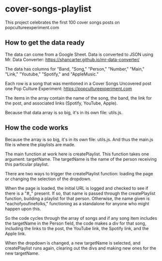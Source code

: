 # cover-songs-playlist
This project celebrates the first 100 cover songs posts on popcultureexperiment.com

## How to get the data ready
The data can come from a Google Sheet. Data is converted to JSON using Mr. Data Converter: https://shancarter.github.io/mr-data-converter/

The data has columns for "Band, "Song," "Person," "Number," "Main," "Link," "Youtube," "Spotify," and "AppleMusic."

Each row is a song that was mentioned in a Cover Songs Uncovered post one Pop Culture Experiment:
https://popcultureexperiment.com

The items in the array contain the name of the song, the band, the link for the post, and associated links (Spotify, YouTube, Apple).

Because that data array is so big, it's in its own file: utils.js.

## How the code works
Because the array is so big, it's in its own file: utils.js. And thus the main.js file is where the playlists are made.

The main function at work here is createPlaylist. This function takes one argument: targetName. The targetName is the name of the person receiving this particular playlist.

There are two ways to trigger the createPlaylist function: loading the page or changing the selection of the dropdown.

When the page is loaded, the initial URL is logged and checked to see if there is a "#_" present. If so, that name is passed through the createPlaylist function, building a playlist for that person. Otherwise, the name given is "eachofyoufinefolks," functioning as a standalone for anyone who might happen upon this.

So the code cycles through the array of songs and if any song item includes the targetName in the Person field, the code makes a div for that song, including the links to the post, the YouTube link, the Spotify link, and the Apple link.

When the dropdown is changed, a new targetName is selected, and createPlaylist runs again, clearing out the divs and making new ones for the new targetName.